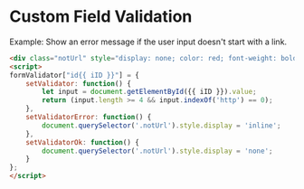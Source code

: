 # Custom Field Validation

Example: Show an error message if the user input doesn't start with a link.

```html
<div class="notUrl" style="display: none; color: red; font-weight: bold"><br />Please make sure you are providing a link (URL) to a LEAF site.</div>
<script>
formValidator["id{{ iID }}"] = {
	setValidator: function() {
      	let input = document.getElementById({{ iID }}).value;
      	return (input.length >= 4 && input.indexOf('http') == 0);
    },
    setValidatorError: function() {
      	document.querySelector('.notUrl').style.display = 'inline';
    },
  	setValidatorOk: function() {
      	document.querySelector('.notUrl').style.display = 'none';
    }
};
</script>
```
